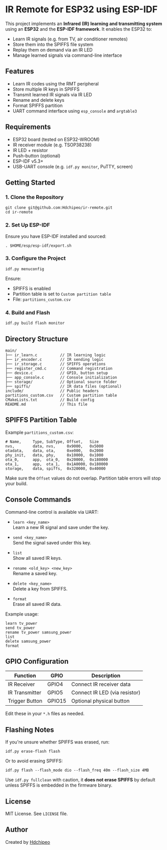 
# IR Remote for ESP32 using ESP-IDF

This project implements an **Infrared (IR) learning and transmitting system** using an **ESP32** and the **ESP-IDF framework**. It enables the ESP32 to:

- Learn IR signals (e.g. from TV, air conditioner remotes)
- Store them into the SPIFFS file system
- Replay them on demand via an IR LED
- Manage learned signals via command-line interface

## Features

- Learn IR codes using the RMT peripheral
- Store multiple IR keys in SPIFFS
- Transmit learned IR signals via IR LED
- Rename and delete keys
- Format SPIFFS partition
- UART command interface using `esp_console` and `argtable3`

## Requirements

- ESP32 board (tested on ESP32-WROOM)
- IR receiver module (e.g. TSOP38238)
- IR LED + resistor
- Push-button (optional)
- ESP-IDF v5.3+
- USB-UART console (e.g. `idf.py monitor`, PuTTY, screen)

## Getting Started

### 1. Clone the Repository

```
git clone git@github.com:Hdchipeo/ir-remote.git
cd ir-remote
```

### 2. Set Up ESP-IDF

Ensure you have ESP-IDF installed and sourced:

```
. $HOME/esp/esp-idf/export.sh
```

### 3. Configure the Project

```
idf.py menuconfig
```

Ensure:
- SPIFFS is enabled
- Partition table is set to `Custom partition table`
- File: `partitions_custom.csv`

### 4. Build and Flash

```
idf.py build flash monitor
```

## Directory Structure

```
main/
├── ir_learn.c          // IR learning logic
├── ir_encoder.c        // IR sending logic
├── ir_storage.c        // SPIFFS operations
├── register_cmd.c      // Command registration
├── device.c            // GPIO, button setup
├── app_console.c       // Console initialization
├── storage/            // Optional source folder
├── spiffs/             // IR data files (optional)
include/                // Public headers
partitions_custom.csv   // Custom partition table
CMakeLists.txt          // Build config
README.md               // This file
```

## SPIFFS Partition Table

Example `partitions_custom.csv`:

```
# Name,     Type, SubType, Offset,   Size
nvs,        data, nvs,     0x9000,   0x5000
otadata,    data, ota,     0xe000,   0x2000
phy_init,   data, phy,     0x10000,  0x1000
ota_0,      app,  ota_0,   0x20000,  0x180000
ota_1,      app,  ota_1,   0x1A0000, 0x180000
storage,    data, spiffs,  0x320000, 0x40000
```

Make sure the `Offset` values do not overlap. Partition table errors will stop your build.

## Console Commands

Command-line control is available via UART:

- `learn <key_name>`  
  Learn a new IR signal and save under the key.

- `send <key_name>`  
  Send the signal saved under this key.

- `list`  
  Show all saved IR keys.

- `rename <old_key> <new_key>`  
  Rename a saved key.

- `delete <key_name>`  
  Delete a key from SPIFFS.

- `format`  
  Erase all saved IR data.

Example usage:

```
learn tv_power
send tv_power
rename tv_power samsung_power
list
delete samsung_power
format
```

## GPIO Configuration

| Function        | GPIO      | Description              |
|-----------------|-----------|--------------------------|
| IR Receiver     | GPIO4     | Connect IR receiver data |
| IR Transmitter  | GPIO5     | Connect IR LED (via resistor) |
| Trigger Button  | GPIO15    | Optional physical button |

Edit these in your `*.h` files as needed.

## Flashing Notes

If you're unsure whether SPIFFS was erased, run:

```
idf.py erase-flash flash
```

Or to avoid erasing SPIFFS:

```
idf.py flash --flash_mode dio --flash_freq 40m --flash_size 4MB
```

Use `idf.py fullclean` with caution, it **does not erase SPIFFS** by default unless SPIFFS is embedded in the firmware binary.

## License

MIT License. See `LICENSE` file.

## Author

Created by [Hdchipeo](https://github.com/Hdchipeo)
